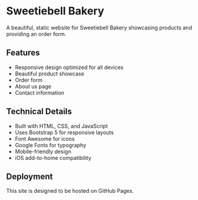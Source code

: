 # Sweetiebell Bakery

A beautiful, static website for Sweetiebell Bakery showcasing products and providing an order form.

## Features

- Responsive design optimized for all devices
- Beautiful product showcase
- Order form
- About us page
- Contact information

## Technical Details

- Built with HTML, CSS, and JavaScript
- Uses Bootstrap 5 for responsive layouts
- Font Awesome for icons
- Google Fonts for typography
- Mobile-friendly design
- iOS add-to-home compatibility

## Deployment

This site is designed to be hosted on GitHub Pages.